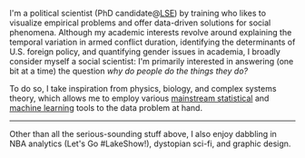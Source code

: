 I'm a political scientist (PhD candidate@[LSE](http://www.lse.ac.uk/)) by training who likes to visualize empirical problems and offer data-driven solutions for social phenomena. Although my academic interests revolve around explaining the temporal variation in armed conflict duration, identifying the determinants of U.S. foreign policy, and quantifying gender issues in academia, I broadly consider myself a social scientist: I'm primarily interested in answering (one bit at a time) the question _why do people do the things they do?_

To do so, I take inspiration from physics, biology, and complex systems theory, which allows me to employ various [mainstream statistical](http://blogs.lse.ac.uk/impactofsocialsciences/2014/09/23/data-science-statistics-communication/) and [machine learning](https://xkcd.com/1838/) tools to the data problem at hand.

***

Other than all the serious-sounding stuff above, I also enjoy dabbling in NBA analytics (Let's Go #LakeShow!), dystopian sci-fi, and graphic design.